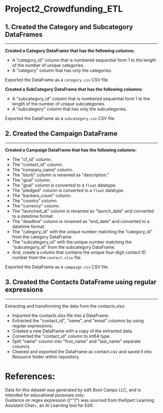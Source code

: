 # Project2_Crowdfunding_ETL

## 1. Created the Category and Subcategory DataFrames
---
**Created a Category DataFrame that has the following columns:**
- A "category_id" column that is numbered sequential form 1 to the length of the number of unique categories.
- A "category" column that has only the categories.

Exported the DataFrame as a `category.csv` CSV file.

**Created a SubCategory DataFrame that has the following columns:**
- A "subcategory_id" column that is numbered sequential form 1 to the length of the number of unique subcategories.
- A "subcategory" column that has only the subcategories. 

Exported the DataFrame as a `subcategory.csv` CSV file.

## 2. Created the Campaign DataFrame
----
**Created a Campaign DataFrame that has the following columns:**
- The "cf_id" column.
- The "contact_id" column.
- The “company_name” column.
- The "blurb" column is renamed as "description."
- The "goal" column.
- The "goal" column is converted to a `float` datatype.
- The "pledged" column is converted to a `float` datatype. 
- The "backers_count" column. 
- The "country" column.
- The "currency" column.
- The "launched_at" column is renamed as "launch_date" and converted to a datetime format. 
- The "deadline" column is renamed as "end_date" and converted to a datetime format.
- The "category_id" with the unique number matching the “category_id” from the category DataFrame. 
- The "subcategory_id" with the unique number matching the “subcategory_id” from the subcategory DataFrame.
- And, create a column that contains the unique four-digit contact ID number from the `contact.xlsx` file.

Exported the DataFrame as a `campaign.csv` CSV file.

## 3. Created the Contacts DataFrame using regular expressions
---
Extracting and transforming the data from the contacts.xlsx:  

- Imported the contacts.xlsx file into a DataFrame.  
- Extracted the "contact_id", "name", and "email" columns by using regular expressions.  
- Created a new DataFrame with a copy of the extracted data.  
- Converted the "contact_id" column to int64 type.  
- Split "name" column into "first_name" and "last_name" separate columns.  
- Cleaned and exported the DataFrame as contact.csv and saved it into Resource folder within repository.




# References:
Data for this dataset was generated by edX Boot Camps LLC, and is intended for educational purposes only.  
Guidance on regex expression ([^"]*) was sourced from theXpert Learning Assistant Chat+, an AI Learning tool for EdX.
